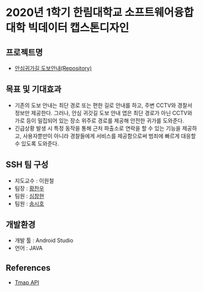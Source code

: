# 2020년 1학기 한림대학교 소프트웨어융합대학 빅데이터 캡스톤디자인

## 프로젝트명
- [안심귀가길 도보안내(Repository)](https://github.com/HallymSSH/SSHAndroid)
## 목표 및 기대효과
- 기존의 도보 안내는 최단 경로 또는 편한 길로 안내를 하고, 주변 CCTV와 경찰서 정보만 제공한다. 그러나, 안심 귀갓길 도보 안내 앱은 최단 경로가 아닌 CCTV와 가로 등이 밀집되어 있는 장소 위주로 경로를 제공해 안전한 귀가를 도와준다.
- 긴급상황 발생 시 특정 동작을 통해 근처 파출소로 연락을 할 수 있는 기능을 제공하고, 사용자뿐만이 아니라 경찰들에게 서비스를 제공함으로써 범죄에 빠르게 대응할 수 있도록 도와준다.

## SSH 팀 구성
- 지도교수 : 이원철
- 팀장 : [황찬우](https://github.com/HChanWoo)
- 팀원 : [심창현](https://github.com/ChangHyun-S)
- 팀원 : [송시호](https://github.com/tlgh0623)

## 개발환경
- 개발 툴 : Android Studio
- 언어 : JAVA

## References
- [Tmap API](http://tmapapi.sktelecom.com/index.html)
